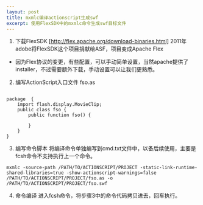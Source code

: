 ```yaml
---
layout: post
title: mxmlc编译actionscript生成swf
excerpt: 使用FlexSDK中的mxmlc命令生成swf目标文件
---
```


1. 下载FlexSDK
[http://flex.apache.org/download-binaries.html]
2011年 adobe将FlexSDK这个项目捐献给ASF，项目变成Apache Flex
 - 因为Flex协议的变更，有些配置，可以手动简单设置，当然apache提供了installer，不过需要额外下载，手动设置可以让我们更熟悉。

2. 编写ActionScript入口文件
fso.as

```

package  {
	import flash.display.MovieClip;
	public class fso {
		public function fso() {
			
		}
	}
}

```

3. 编写命令脚本
将编译命令单独编写到cmd.txt文件中，以备后续使用，主要是fcsh命令不支持执行上一个命令。

```
mxmlc -source-path /PATH/TO/ACTIONSCRIPT/PROJECT -static-link-runtime-shared-libraries=true -show-actionscript-warnings=false /PATH/TO/ACTIONSCRIPT/PROJECT/fso.as -o /PATH/TO/ACTIONSCRIPT/PROJECT/fso.swf
```

4. 命令编译
进入fcsh命令，将步骤3中的命令代码拷贝进去，回车执行。

